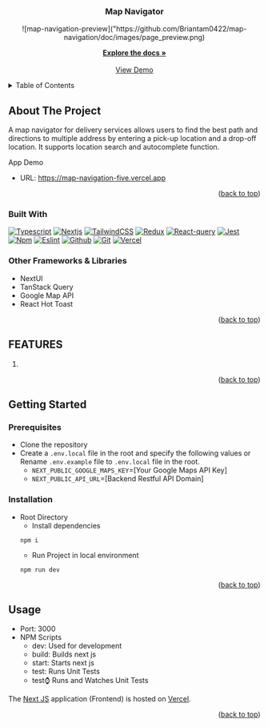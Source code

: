 <a name="readme-top"></a>
<br />
<div align="center">

<h3 align="center">Map Navigator</h3>
 ![map-navigation-preview]("https://github.com/Briantam0422/map-navigation/doc/images/page_preview.png)
  
  <p align="center">
    <a href="https://github.com/Briantam0422/map-navigation">
    <strong>Explore the docs »</strong></a>
    <br />
    <br />
    <a href="https://map-navigation-five.vercel.app/#google-map">View Demo</a>
  </p>
</div>

<!-- TABLE OF CONTENTS -->
<details>
  <summary>Table of Contents</summary>
  <ol>
    <li>
      <a href="#about-the-project">About The Project</a>
      <ul>
        <li><a href="#built-with">Built With</a></li>
        <li><a href="#features">Features</a></li>
      </ul>
    </li>
    <li>
      <a href="#getting-started">Getting Started</a>
      <ul>
        <li><a href="#prerequisites">Prerequisites</a></li>
        <li><a href="#installation">Installation</a></li>
      </ul>
    </li>
    <li><a href="#usage">Usage</a></li>
  </ol>
</details>

<!-- ABOUT THE PROJECT -->
## About The Project

A map navigator for delivery services allows users to find the best path and directions to multiple address by entering a pick-up location and a drop-off location. It supports location search and autocomplete function.

<p>App Demo</p>

* URL: https://map-navigation-five.vercel.app

<p align="right">(<a href="#readme-top">back to top</a>)</p>

### Built With
[![Typescript][Typescript]][Typescript]
[![Nextjs][Next.js]][Nextjs-url]
[![TailwindCSS][Tailwindcss]][Tailwindcss-url]
[![Redux][Redux]][Redux]
[![React-query][React-query]][React-query]
[![Jest][Jest]][Jest]
[![Npm][Npm]][Npm]
[![Eslint][Eslint]][Eslint]
[![Github][Github]][Github]
[![Git][Git]][Git]
[![Vercel][Vercel]][Vercel]


### Other Frameworks & Libraries
- NextUI
- TanStack Query
- Google Map API
- React Hot Toast

<p align="right">(<a href="#readme-top">back to top</a>)</p>

<!-- FEATURES -->
## FEATURES

1. 

<p align="right">(<a href="#readme-top">back to top</a>)</p>

<!-- GETTING STARTED -->
## Getting Started
### Prerequisites
* Clone the repository
* Create a `.env.local` file in the root and specify the following values or Rename `.env.example` file to `.env.local` file in the root.
  * `NEXT_PUBLIC_GOOGLE_MAPS_KEY`=[Your Google Maps API Key]
  * `NEXT_PUBLIC_API_URL`=[Backend Restful API Domain]
  
### Installation
* Root Directory
  * Install dependencies
  ```
  npm i
  ```
  * Run Project in local environment
  ```
  npm run dev
  ```

<p align="right">(<a href="#readme-top">back to top</a>)</p>

<!-- USAGE EXAMPLES -->
## Usage
- Port: 3000
- NPM Scripts
  - dev: Used for development
  - build: Builds next js
  - start: Starts next js
  - test: Runs Unit Tests
  - test:watch: Runs and Watches Unit Tests 

The [Next JS](https://map-navigation-five.vercel.app/) application (Frontend) is hosted on [Vercel](https://vercel.com/).

<p align="right">(<a href="#readme-top">back to top</a>)</p>

<!-- MARKDOWN LINKS & IMAGES -->
[Next.js]: https://img.shields.io/badge/next.js-000000?style=for-the-badge&logo=nextdotjs&logoColor=white
[Nextjs-url]: https://nextjs.org/
[Tailwindcss]: https://img.shields.io/badge/Tailwind_CSS-38B2AC?style=for-the-badge&logo=tailwind-css&logoColor=white
[Tailwindcss-url]: https://tailwindcss.com/
[React-query]: https://img.shields.io/badge/React_Query-FF4154?style=for-the-badge&logo=ReactQuery&logoColor=white
[Jest]: https://img.shields.io/badge/Jest-C21325?style=for-the-badge&logo=jest&logoColor=white
[Redux]: https://img.shields.io/badge/Redux-593D88?style=for-the-badge&logo=redux&logoColor=white
[Npm]: https://img.shields.io/badge/npm-CB3837?style=for-the-badge&logo=npm&logoColor=white
[Typescript]: https://img.shields.io/badge/TypeScript-007ACC?style=for-the-badge&logo=typescript&logoColor=white
[Eslint]: https://img.shields.io/badge/eslint-3A33D1?style=for-the-badge&logo=eslint&logoColor=white
[Github]: https://img.shields.io/badge/GitHub-100000?style=for-the-badge&logo=github&logoColor=white
[Git]: https://img.shields.io/badge/GIT-E44C30?style=for-the-badge&logo=git&logoColor=white
[Vercel]: https://img.shields.io/badge/Vercel-000000?style=for-the-badge&logo=vercel&logoColor=white

